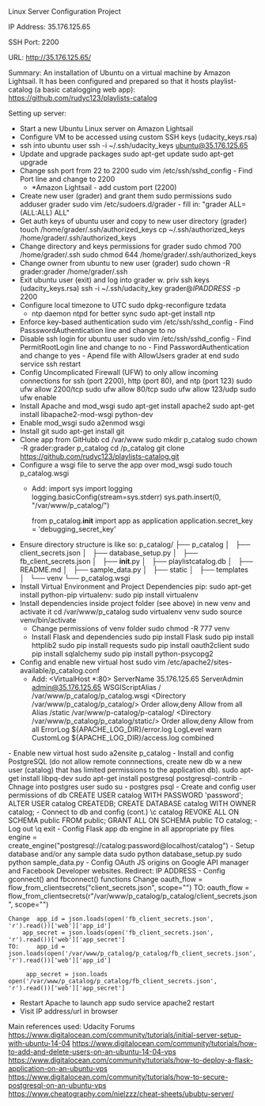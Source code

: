 Linux Server Configuration Project

IP Address:
35.176.125.65

SSH Port:
2200 

URL:
http://35.176.125.65/

Summary:
An installation of Ubuntu on a virtual machine by Amazon Lightsail. It has been configured and prepared so that it hosts playlist-catalog (a basic catalogging web app): https://github.com/rudyc123/playlists-catalog 

Setting up server:
- Start a new Ubuntu Linux server on Amazon Lightsail
- Configure VM to be accessed using custom SSH keys (udacity_keys.rsa)
- ssh into ubuntu user 
	ssh -i ~/.ssh/udacity_keys ubuntu@35.176.125.65
- Update and upgrade packages
	sudo apt-get update
	sudo apt-get upgrade
- Change ssh port from 22 to 2200
	sudo vim /etc/ssh/sshd_config 
		- Find Port line and change to 2200
	- *Amazon Lightsail - add custom port (2200)
- Create new user (grader) and grant them sudo permissions
	sudo adduser grader
	sudo vim /etc/sudoers.d/grader
		- fill in: "grader ALL=(ALL:ALL) ALL"	
- Get auth keys of ubuntu user and copy to new user directory (grader)
	touch /home/grader/.ssh/authorized_keys
	cp ~/.ssh/authorized_keys /home/grader/.ssh/authorized_keys
- Change directory and keys permissions for grader
	sudo chmod 700 /home/grader/.ssh
	sudo chmod 644 /home/grader/.ssh/authorized_keys
- Change owner from ubuntu to new user (grader)
	sudo chown -R grader:grader /home/grader/.ssh
- Exit ubuntu user (exit) and log into grader w. priv ssh keys (udacity_keys.rsa)
	ssh -i ~/.ssh/udacity_key grader@*IPADDRESS* -p 2200    
- Configure local timezone to UTC
	sudo dpkg-reconfigure tzdata
	- ntp daemon ntpd for better sync
		sudo apt-get install ntp
- Enforce key-based authentication
	sudo vim /etc/ssh/sshd_config
		- Find PassswordAuthentication line and change to no
- Disable ssh login for ubuntu user
	sudo vim /etc/ssh/sshd_config
		- Find PermitRootLogin line and change to no
		- Find PasswordAuthentication and change to yes
		- Apend file with AllowUsers grader at end
	sudo service ssh restart
- Config Uncomplicated Firewall (UFW) to only allow incoming connections for ssh (port 2200), http (port 80), and ntp (port 123)
	sudo ufw allow 2200/tcp
	sudo ufw allow 80/tcp
	sudo ufw allow 123/udp
	sudo ufw enable
- Install Apache and mod_wsgi
	sudo apt-get install apache2
	sudo apt-get install libapache2-mod-wsgi python-dev
- Enable mod_wsgi
	sudo a2enmod wsgi
- Install git
	sudo apt-get install git
- Clone app from GitHubb
	cd /var/www
	sudo mkdir p_catalog
	sudo chown -R grader:grader p_catalog
	cd /p_catalog
	git clone https://github.com/rudyc123/playlists-catalog.git
- Configure a wsgi file to serve the app over mod_wsgi
	sudo touch p_catalog.wsgi
	- Add:
		import sys
		import logging
		logging.basicConfig(stream=sys.stderr)
		sys.path.insert(0, "/var/www/p_catalog/")
		
		from p_catalog.__init__ import app as application
		application.secret_key = 'debugging_secret_key'
- Ensure directory structure is like so:
	p_catalog/
	├── p_catalog
	│   ├── client_secrets.json
	│   ├── database_setup.py
	│   ├── fb_client_secrets.json
	│   ├── __init__.py
	│   ├── playlistcatalog.db
	│   ├── README.md
	│   ├── sample_data.py
	│   ├── static
	│   ├── templates
	│   └── venv
	└── p_catalog.wsgi
- Install Virtual Environment and Project Dependencies
	pip: sudo apt-get install python-pip
	virtualenv: sudo pip install virtualenv
- Install dependencies inside project folder (see above) in new venv and activate it
		cd /var/www/p_catalog
		sudo virtualenv venv
		sudo source venv/bin/activate
	- Change permissions of venv folder
		sudo chmod -R 777 venv
	- Install Flask and dependencies
		sudo pip install Flask
		sudo pip install httplib2
		sudo pip install requests
		sudo pip install oauth2client
		sudo pip install sqlalchemy
		sudo pip install python-psycopg2
- Config and enable new virtual host
	sudo vim /etc/apache2/sites-available/p_catalog.conf
	- Add:
<VirtualHost *:80>
		ServerName 35.176.125.65
		ServerAdmin admin@35.176.125.65
		WSGIScriptAlias / /var/www/p_catalog/p_catalog.wsgi
		<Directory /var/www/p_catalog/p_catalog/>
			Order allow,deny
			Allow from all
		</Directory>
		Alias /static /var/www/p-catalog/p-catalog/
		<Directory /var/www/p_catalog/p_catalog/static/>
			Order allow,deny
			Allow from all
		</Directory>
		ErrorLog ${APACHE_LOG_DIR}/error.log
		LogLevel warn
		CustomLog ${APACHE_LOG_DIR}/access.log combined
</VirtualHost>	
- Enable new virtual host
	sudo a2ensite p_catalog
- Install and config PostgreSQL (do not allow remote connnections, create new db w a new user (catalog) that has limited permissions to the application db).
	sudo apt-get install libpq-dev
	sudo apt-get install postgresql postgresql-contrib
	- Chnage into postgres user 
		sudo su - postgres
		psql
	- Create and config user permissions of db
		CREATE USER catalog WITH PASSWORD 'password';
		ALTER USER catalog CREATEDB;
		CREATE DATABASE catalog WITH OWNER catalog;
	- Connect to db and config (cont.)
		\c catalog
		REVOKE ALL ON SCHEMA public FROM public;
		GRANT ALL ON SCHEMA public TO catalog;
	- Log out
		\q 
		exit
- Config Flask app db engine in all appropriate py files
	engine = create_engine("postgresql://catalog:password@localhost/catalog")
- Setup database and/or any sample data
	sudo python database_setup.py
	sudo python sample_data.py
- Config OAuth JS origins on Google API manager and Facebook Developer websites. Redirect: IP ADDRESS
- Config gconnect() and fbconnect() functions
	Change  oauth_flow = flow_from_clientsecrets("client_secrets.json", scope="")
	TO:  oauth_flow = flow_from_clientsecrets(r"/var/www/p_catalog/p_catalog/client_secrets.json", scope="")
 
	Change  app_id = json.loads(open('fb_client_secrets.json', 'r').read())['web']['app_id']
		app_secret = json.loads(open('fb_client_secrets.json', 'r').read())['web']['app_secret']
	TO:     app_id = json.loads(open('/var/www/p_catalog/p_catalog/fb_client_secrets.json', 'r').read())['web']['app_id']
   		
		 app_secret = json.loads open('/var/www/p_catalog/p_catalog/fb_client_secrets.json', 'r').read())['web']['app_secret']

- Restart Apache to launch app
	sudo service apache2 restart
- Visit IP address/url in browser

Main references used:
Udacity Forums
https://www.digitalocean.com/community/tutorials/initial-server-setup-with-ubuntu-14-04
https://www.digitalocean.com/community/tutorials/how-to-add-and-delete-users-on-an-ubuntu-14-04-vps
https://www.digitalocean.com/community/tutorials/how-to-deploy-a-flask-application-on-an-ubuntu-vps
https://www.digitalocean.com/community/tutorials/how-to-secure-postgresql-on-an-ubuntu-vps
https://www.cheatography.com/nielzzz/cheat-sheets/ububtu-server/
